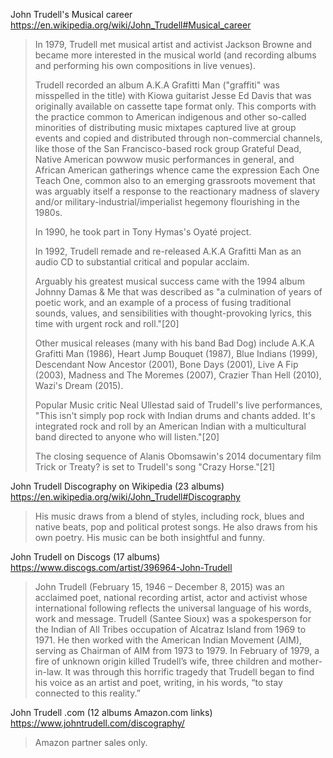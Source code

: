 John Trudell's Musical career
https://en.wikipedia.org/wiki/John_Trudell#Musical_career

> In 1979, Trudell met musical artist and activist Jackson Browne and
> became more interested in the musical world (and recording albums
> and performing his own compositions in live venues).
> 
> Trudell recorded an album A.K.A Grafitti Man ("graffiti" was
> misspelled in the title) with Kiowa guitarist Jesse Ed Davis that
> was originally available on cassette tape format only. This comports
> with the practice common to American indigenous and other so-called
> minorities of distributing music mixtapes captured live at group
> events and copied and distributed through non-commercial channels,
> like those of the San Francisco-based rock group Grateful Dead,
> Native American powwow music performances in general, and African
> American gatherings whence came the expression Each One Teach One,
> common also to an emerging grassroots movement that was arguably
> itself a response to the reactionary madness of slavery and/or
> military-industrial/imperialist hegemony flourishing in the 1980s.
> 
> In 1990, he took part in Tony Hymas's Oyaté project.
> 
> In 1992, Trudell remade and re-released A.K.A Grafitti Man as an
> audio CD to substantial critical and popular acclaim.
> 
> Arguably his greatest musical success came with the 1994 album
> Johnny Damas & Me that was described as "a culmination of years of
> poetic work, and an example of a process of fusing traditional
> sounds, values, and sensibilities with thought-provoking lyrics,
> this time with urgent rock and roll."[20]
> 
> Other musical releases (many with his band Bad Dog) include A.K.A
> Grafitti Man (1986), Heart Jump Bouquet (1987), Blue Indians (1999),
> Descendant Now Ancestor (2001), Bone Days (2001), Live A Fip (2003),
> Madness and The Moremes (2007), Crazier Than Hell (2010), Wazi's
> Dream (2015).
> 
> Popular Music critic Neal Ullestad said of Trudell's live
> performances, "This isn't simply pop rock with Indian drums and
> chants added. It's integrated rock and roll by an American Indian
> with a multicultural band directed to anyone who will listen."[20]
> 
> The closing sequence of Alanis Obomsawin's 2014 documentary film
> Trick or Treaty? is set to Trudell's song "Crazy Horse."[21]

John Trudell Discography on Wikipedia (23 albums)
https://en.wikipedia.org/wiki/John_Trudell#Discography

> His music draws from a blend of styles, including rock, blues and
> native beats, pop and political protest songs. He also draws from his
> own poetry. His music can be both insightful and funny.

John Trudell on Discogs (17 albums)
https://www.discogs.com/artist/396964-John-Trudell

> John Trudell (February 15, 1946 – December 8, 2015) was an acclaimed
> poet, national recording artist, actor and activist whose
> international following reflects the universal language of his words,
> work and message. Trudell (Santee Sioux) was a spokesperson for the
> Indian of All Tribes occupation of Alcatraz Island from 1969 to
> 1971. He then worked with the American Indian Movement (AIM), serving
> as Chairman of AIM from 1973 to 1979. In February of 1979, a fire of
> unknown origin killed Trudell’s wife, three children and
> mother-in-law. It was through this horrific tragedy that Trudell began
> to find his voice as an artist and poet, writing, in his words, “to
> stay connected to this reality.”

John Trudell .com (12 albums Amazon.com links)
https://www.johntrudell.com/discography/

> Amazon partner sales only.
